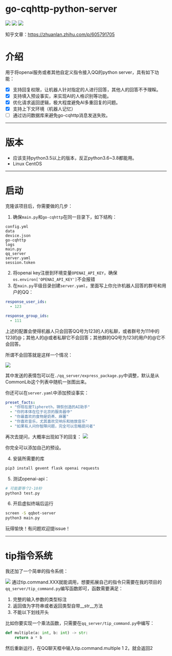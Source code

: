 # go-cqhttp-python-server

![](https://img.shields.io/badge/platform-go--cqhttp-orange) ![](https://img.shields.io/badge/python-%3E%3D3.5-green) ![](https://img.shields.io/badge/server-flask-blue)

知乎文章：https://zhuanlan.zhihu.com/p/605791705

# 介绍

用于将openai服务或者其他自定义指令接入QQ的python server，具有如下功能：

- [x] 支持回复权限，让机器人针对指定的人进行回答，其他人的回答不予理睬。
- [x] 支持填入预设事实，来实现AI的人格识别等功能。 
- [x] 优化请求返回逻辑，极大程度避免AI多重回复的问题。
- [x] 支持上下文环境（机器人记忆）
- [ ] 通过访问数据库来避免go-cqhttp消息发送失败。

---

# 版本

- 应该支持python3.5以上的版本，反正python3.6~3.8都能用。
- Linux CentOS

---
# 启动
克隆该项目后，你需要做的几步：

1. 确保`main.py`和`go-cqhttp`在同一目录下，如下结构：
```
config.yml
data
device.json
go-cqhttp
logs
main.py
qq_server
server.yaml
session.token
```
2. 将openai key注册到环境变量`OPENAI_API_KEY`，确保`os.environ['OPENAI_API_KEY']`不会报错
3. 在`main.py`平级目录创建`server.yaml`，里面写上你允许机器人回答的群号和用户的QQ：
```yaml
response_user_ids:
  - 123

response_group_ids:
  - 111
```
上述的配置会使得机器人只会回答QQ号为123的人的私聊，或者群号为111中的123的@；其他人的@或者私聊它不会回答；其他群的QQ号为123的用户的@它不会回答。

所谓不会回答就是这样一个情况：

![](https://picx.zhimg.com/80/v2-9365e3a1e226dbfd89407fab0f91be8e_1440w.png)

其中发送的表情包可以在`./qq_server/express_package.py`中调整，默认是从CommonLib这个列表中随机一张图出来。

你还可以在`server.yaml`中添加预设事实：
```yaml
preset_facts:
  - "你现在是Tiphereth，锦恢创造的AI助手"
  - "你的本体在位于北京的服务器中"
  - "你最喜欢的食物是奶茶、麻薯"
  - "你喜欢音乐，尤其喜欢交响乐和弛放音乐"
  - "如果有人问你智障问题，完全可以忽略提问者"
```

再次去提问，大概率出现如下的回复：
![](https://pica.zhimg.com/80/v2-b5c475c2d73d4f6358e09e84c60a2d62_1440w.png)

你完全可以添加自己的预设。

4. 安装所需要的库
```python
pip3 install gevent flask openai requests
```
5. 测试openai-api：
```bash
# 可能要等个2-10秒
python3 test.py
```
6. 开启虚拟终端后运行
```bash
screen -S qqbot-server
python3 main.py
```

玩得愉快！有问题欢迎提issue！


--- 

# tip指令系统
我还加了一个简单的指令系统：

![](https://picx.zhimg.com/80/v2-c28ff1458fd78c1fce56672c367b93ae_1440w.png)
通过tip.command.XXX就能调用，想要拓展自己的指令只需要在我的项目的`qq_server/tip_command.py`编写函数即可，函数需要满足：
1. 完整的输入参数的类型标注
2. 返回值为字符串或者返回类型自带__str__方法
3. 不能以下划线开头

比如你要实现一个乘法函数，只需要在`qq_server/tip_command.py`中编写：

```python
def multiple(a: int, b: int) -> str:
    return a * b
```

然后重新运行，在QQ聊天框中输入tip.command.multiple 1 2，就会返回2